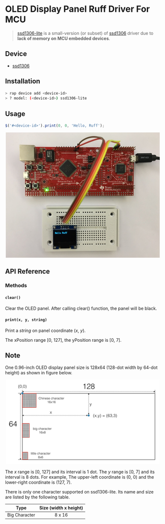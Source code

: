 # OLED Display Panel Ruff Driver For MCU

> [ssd1306-lite](https://rap.ruff.io/raps/ssd1306-lite) is a small-version (or subset) of [ssd1306](https://rap.ruff.io/raps/ssd1306) driver due to **lack of memory on MCU embedded devices**.

## Device

- [ssd1306](https://rap.ruff.io/devices/ssd1306)

## Installation

```sh
> rap device add <device-id>
> ? model: (<device-id>) ssd1306-lite
```

## Usage

```js
$('#<device-id>').print(0, 0, 'Hello, Ruff');
```

<div align="center">
<img src="https://raw.githubusercontent.com/young-mu/ruff-drivers/master/ssd1306-lite/res/demo_1.jpg" width = "500" height = "407" alt="DEMO_1" />
</div>

## API Reference

### Methods

#### `clear()`

Clear the OLED panel. After calling clear() function, the panel will be black.

#### `print(x, y, string)`

Print a *string* on panel coordinate (*x*, *y*).

The xPosition range [0, 127], the yPosition range is [0, 7].

## Note

One 0.96-inch OLED display panel size is 128x64 (128-dot width by 64-dot height) as shown in figure below.

<div align="center">    
<img src="https://raw.githubusercontent.com/young-mu/ruff-drivers/master/ssd1306/res/note.png" width = "500" height = "274" alt="NOTE" />
</div>

The *x* range is [0, 127] and its interval is 1 dot. The *y* range is [0, 7] and its interval is 8 dots. For example, The upper-left coordinate is (0, 0) and the lower-right coordinate is (127, 7).

There is only one character supported on ssd1306-lite. Its name and size are listed by the following table.

Type  | Size (width x height)
:-------------: | :-------------:
Big Character | 8 x 16
